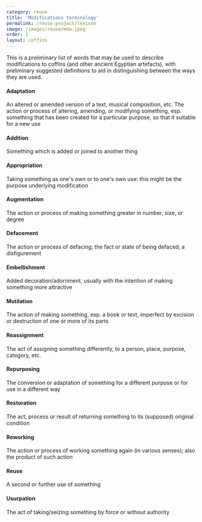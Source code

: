 ```yaml
---
category: reuse
title: 'Modifications terminology'
permalink: /reuse-project/lexicon
image: /images/reuse/mdw.jpeg
order: 1
layout: coffins
---
```


This is a preliminary list of words that may be used to describe modifications to coffins (and other ancient Egyptian artefacts), with preliminary suggested definitions to aid in distinguishing between the ways they are used.

#### Adaptation
An altered or amended version of a text, musical composition, etc.
The action or process of altering, amending, or modifying something, esp. something that has been created for a particular purpose, so that it suitable for a new use

#### Addition
Something which is added or joined to another thing

#### Appropriation
Taking something as one's own or to one's own use: this might be the purpose underlying modification

#### Augmentation
The action or process of making something greater in number, size, or degree

#### Defacement
The action or process of defacing; the fact or state of being defaced; a disfigurement

#### Embellishment
Added decoration/adornment, usually with the intention of making something more attractive

#### Mutilation
The action of making something, esp. a book or text, imperfect by excision or destruction of one or more of its parts

#### Reassignment
The act of assigning something differently, to a person, place, purpose, category, etc.

#### Repurposing
The conversion or adaptation of something for a different purpose or for use in a different way

#### Restoration
The act, process or result of returning something to its (supposed) original condition

#### Reworking
The action or process of working something again (in various senses); also the product of such action

#### Reuse
A second or further use of something

#### Usurpation
The act of taking/seizing something by force or without authority
